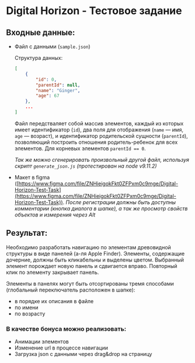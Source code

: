 # Digital Horizon - Тестовое задание

## Входные данные:
* Файл с данными (`sample.json`)

    Структура данных:
    ```json
    [
        {
            "id": 0,
            "parentId": null,
            "name": "Ginger",
            "age": 67
        },
        ...
    ]
    ```
    Файл передстваляет собой массив элементов, каждый из которых имеет идентификатор (`id`), два поля для отображения (`name` &mdash; имя, `age` &mdash; возраст), и идентификатор родительской сущности (`parentId`), позволяющий построить отношения родитель-ребенок для всех элементов. Для корневых элементов `parentId == 0`.

    *Так же можно сгенерировать произвольный другой файл, используя скрипт `generate_json.js` (протестирован на node v9.11.2)*

* Макет в figma ([https://www.figma.com/file/ZNHieigokFkt0ZFPxm0c9mge/Digital-Horizon-Test-Task](https://www.figma.com/file/ZNHieigokFkt0ZFPxm0c9mge/Digital-Horizon-Test-Task)). *После регистрации должны быть доступны комментарии (кнопка диалога в шапке), а так же просмотр свойств объектов и измерения через Alt*

## Результат:
Необходимо разработать навигацию по элементам древовидной структуры в виде панелей (а-ля Apple Finder). Элементы, содержащие дочерние, должны быть кликабельны и выделены цветом. Выбранный элемент порождает новую панель и сдвигается вправо. Повторный клик по элементу закрывает панель.

Элементы в панелях могут быть отсортированы тремя способами (глобальный переключатель расположен в шапке):
* в порядке их описания в файле
* по имени
* по возрасту

### В качестве бонуса можно реализовать:
* Анимации элементов
* Изменение url в процессе навигации
* Загрузка json с данными через drag&drop на страницу
